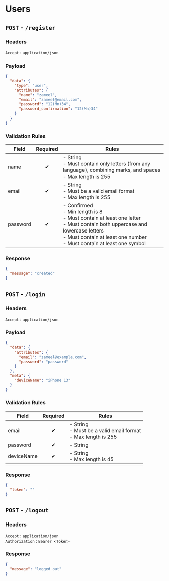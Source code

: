 # Users

## `POST` - `/register`

### Headers

`Accept` : `application/json`

### Payload

```json
{
  "data": {
    "type": "user",
    "attributes": {
      "name": "zameel",
      "email": "zameel@email.com",
      "password": "12(Mn)34",
      "password_confirmation": "12(Mn)34"
    }
  }
}
```

### Validation Rules

| Field    | Required | Rules                                                                                                                                                                                                               |
| -------- | :------: | ------------------------------------------------------------------------------------------------------------------------------------------------------------------------------------------------------------------- |
| name     |    ✔    | - String <br> - Must contain only letters (from any language), combining marks, and spaces <br> - Max length is 255                                                                                                 |
| email    |    ✔    | - String <br> - Must be a valid email format <br> - Max length is 255                                                                                                                                               |
| password |    ✔    | - Confirmed <br> - Min length is 8 <br> - Must contain at least one letter <br> - Must contain both uppercase and lowercase letters <br> - Must contain at least one number <br> - Must contain at least one symbol |

### Response

```json
{
  "message": "created"
}
```

## `POST` - `/login`

### Headers

`Accept` : `application/json`

### Payload

```json
{
  "data": {
    "attributes": {
      "email": "zameel@example.com",
      "password": "password"
    }
  },
  "meta": {
    "deviceName": "iPhone 13"
  }
}
```

### Validation Rules

| Field      | Required | Rules                                                                 |
| ---------- | :------: | --------------------------------------------------------------------- |
| email      |    ✔    | - String <br> - Must be a valid email format <br> - Max length is 255 |
| password   |    ✔    | - String                                                              |
| deviceName |    ✔    | - String <br> - Max length is 45                                      |

### Response

```json
{
  "token": ""
}
```

## `POST` - `/logout`

### Headers

`Accept` : `application/json` <br>
`Authorization` : `Bearer <Token>`

### Response

```json
{
  "message": "logged out"
}
```
